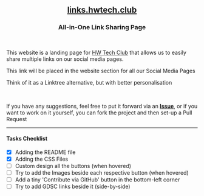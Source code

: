 <div align="center">
        <h2><a href="https://links.hwtech.club/">links.hwtech.club</a></h2>
    <h3>All-in-One Link Sharing Page</h3>
</div>
<br>

<!-- Description Paragraph -->
<p>This website is a landing page for <a href="https://github.com/HWTechClub">HW Tech Club</a> that allows us to easily share multiple links on our social media pages.</p>
<p>This link will be placed in the website section for all our Social Media Pages</p>
<p>Think of it as a Linktree alternative, but with better personalisation</p>
<br>
<p>If you have any suggestions, feel free to put it forward via an <a href="https://github.com/cr2007/links.hwtech.club/issues"><b>Issue</b></a>, or if you want to work on it yourself, you can fork the project and then set-up a Pull Request</p>

---

#### Tasks Checklist
- [x] Adding the README file
- [x] Adding the CSS Files
- [ ] Custom design all the buttons (when hovered)
- [ ] Try to add the Images beside each respective button (when hovered)
- [ ] Add a tiny 'Contribute via GitHub' button in the bottom-left corner
- [ ] Try to add GDSC links beside it (side-by-side)
